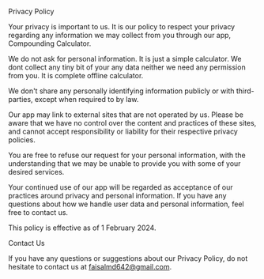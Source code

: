 Privacy Policy

Your privacy is important to us. It is our policy to respect your privacy regarding any information we may collect from you through our app, Compounding Calculator.

We do not ask for personal information. It is just a simple calculator. We dont collect any tiny bit of your any data neither we need any permission from you. It is complete offline calculator.

We don't share any personally identifying information publicly or with third-parties, except when required to by law.

Our app may link to external sites that are not operated by us. Please be aware that we have no control over the content and practices of these sites, and cannot accept responsibility or liability for their respective privacy policies.

You are free to refuse our request for your personal information, with the understanding that we may be unable to provide you with some of your desired services.

Your continued use of our app will be regarded as acceptance of our practices around privacy and personal information. If you have any questions about how we handle user data and personal information, feel free to contact us.

This policy is effective as of 1 February 2024.

Contact Us

If you have any questions or suggestions about our Privacy Policy, do not hesitate to contact us at faisalmd642@gmail.com.
